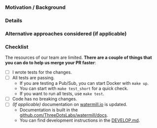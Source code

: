 <!--
Thanks for contributing to Watermill!

The following template aims to help contributors write a good description for their pull requests.
**The more information you provide, the faster we will be able to review and merge your PR.**

Feel free to skip this template for minor changes like typo fixes.

-->

### Motivation / Background

<!--

Explain the purpose of this Pull Request:
- What issue or bug does it address?
- What new functionality does it add?
- Why are these changes needed?
For bug fixes, include "Fixes #ISSUE" to automatically link to the related issue.

-->

### Details

<!-- Describe how you solved the problem or implemented the feature. -->

### Alternative approaches considered (if applicable)

<!-- If applicable, describe alternative approaches you considered and why you chose this one. -->

### Checklist

The resources of our team are limited. **There are a couple of things that you can do to help us merge your PR faster**:

- [ ] I wrote tests for the changes.
- [ ] All tests are passing.
  - If you are testing a Pub/Sub, you can start Docker with `make up`.
  - You can start with `make test_short` for a quick check.
  - If you want to run all tests, use `make test`.
- [ ] Code has no breaking changes.
- [ ] _(If applicable)_ documentation on [watermill.io](https://watermill.io/) is updated.
  - Documentation is built in the [github.com/ThreeDotsLabs/watermill/docs](https://github.com/ThreeDotsLabs/watermill/tree/master/docs).
  - You can find development instructions in the [DEVELOP.md](https://github.com/ThreeDotsLabs/watermill/tree/master/docs/DEVELOP.md).
